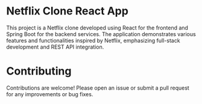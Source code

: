 # Netflix Clone React App

This project is a Netflix clone developed using React for the frontend and Spring Boot for the backend services. The application demonstrates various features and functionalities inspired by Netflix, emphasizing full-stack development and REST API integration.

# Contributing

Contributions are welcome! Please open an issue or submit a pull request for any improvements or bug fixes.
